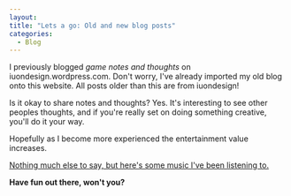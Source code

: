 ```yaml
--- 
layout:
title: "Lets a go: Old and new blog posts"
categories:
  - Blog
---
```


I previously blogged <i>game notes and thoughts</i> on iuondesign.wordpress.com. Don't worry, I've already imported my old blog onto this website. All posts older than this are from iuondesign!

Is it okay to share notes and thoughts? Yes. It's interesting to see other peoples thoughts, and if you're really set on doing something creative, you'll do it your way. 

Hopefully as I become more experienced the entertainment value increases.

<a href="https://www.youtube.com/playlist?list=PLq-fEiQjcdPcXdqQpyIMMtYGKbMSFAArP">Nothing much else to say, but here's some music I've been listening to.</a>

<b>Have fun out there, won't you?</b>